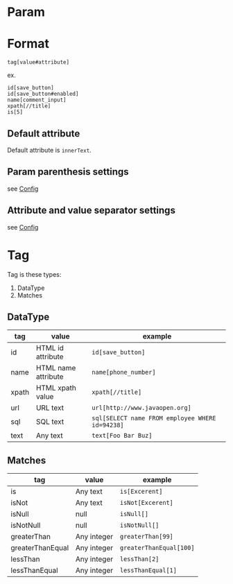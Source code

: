 Param
====

# Format

```
tag[value#attribute]
```

ex.

```
id[save_button]
id[save_button#enabled]
name[comment_input]
xpath[//title]
is[5]
```

## Default attribute

Default attribute is ```innerText```.

## Param parenthesis settings

see [Config](Config.md)

## Attribute and value separator settings

see [Config](Config.md)

# Tag

Tag is these types:

1. DataType
2. Matches

## DataType

| tag  | value               | example                                             |
------|---------------------|-----------------------------------------------------
| id   | HTML id attribute   | ```id[save_button]```                               |
| name | HTML name attribute | ```name[phone_number]```                            |
| xpath | HTML xpath value    | ```xpath[//title]```                                |
| url  | URL text            | ```url[http://www.javaopen.org]```                  |
| sql  | SQL text            | ```sql[SELECT name FROM employee WHERE id=94238]``` |
| text | Any text            | ```text[Foo Bar Buz]```                                |

## Matches

| tag  | value       | example                     |
------|-------------|-----------------------------
|is| Any text    | ```is[Excerent]```          |
|isNot| Any text    | ```isNot[Excerent]```       |
|isNull| null        | ```isNull[]```              |
|isNotNull| null        | ```isNotNull[]```           |
|greaterThan| Any integer | ```greaterThan[99]```       |
|greaterThanEqual| Any integer | ```greaterThanEqual[100]``` |
|lessThan| Any integer | ```lessThan[2]```           |
|lessThanEqual| Any integer | ```lessThanEqual[1]```         |
